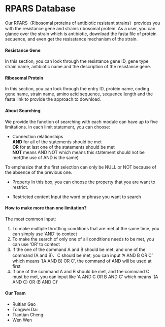 # RPARS Database
Our RPARS（Ribosomal proteins of antibiotic resistant strains）provides you with the resistance gene and strains ribosomal protein. As a user, you can glance over the strain which is antibiotic, download the fasta file of protein sequence, and even get the resisstance mechanism of the strain.

#### Resistance Gene
In this section, you can look through the resistance gene ID, gene type strain name, antibiotic name and the description of the resistance gene.

#### Ribosomal Protein
In this section, you can look through the entry ID, protein name, coding gene name, strain name, amino acid sequence, sequence length and the fasta link to provide the approach to download.

#### About Searching
We provide the function of searching with each module can have up to five limitations.
In each limit statement, you can choose:
- Connection relationships<br>
**AND** for all of the statements should be met <br>
**OR** for at last one of the statements should be met<br>
**NOT** means AND NOT which means this statement should not be met(the use of AND is the same)<br>

To emphasize that the first selection can only be NULL or NOT because of the absence of the previous one.

- Property 
In this box, you can choose the property that you are want to restrict. 

- Restricted content
Input the word or phrase you want to search

#### How to make more than one limitation?
The most common input:<br>
1)	To make multiple throttling conditions that are met at the same time, you can simply use ‘AND’ to contect
2)	To make the search of only one of all conditions needs to be met, you can use ‘OR’ to contect
3)	If the one of the command A and B should be met, and one of the command (A and B)、C should be met, you can input ‘A AND B OR C’ which means ‘(A AND B) OR C’, the command of AND will be used at first
4)	If one of the command A and B should be met, and the command C must be met, you can input like ‘A AND C OR B AND C’ which means ‘(A AND C) OR (B AND C)’

#### Our Team
- Ruitian Gao
- Tongwei Dai
- Tiantian Cheng
- Wen Wen
